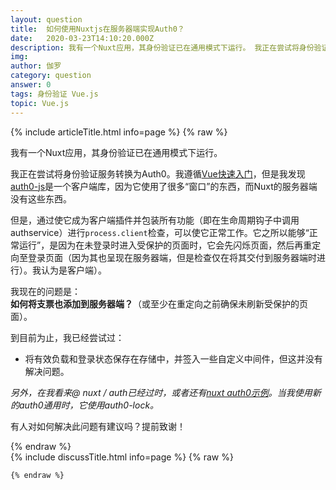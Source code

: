 ```yaml
---
layout: question
title:  如何使用Nuxtjs在服务器端实现Auth0？
date:   2020-03-23T14:10:20.000Z
description: 我有一个Nuxt应用，其身份验证已在通用模式下运行。 我正在尝试将身份验证服务转换为Auth0。我遵循Vue快速入门，但是我发现auth0-js是一个...
img: 
author: 伽罗
category: question
answer: 0
tags: 身份验证 Vue.js
topic: Vue.js
---
```

<div class="article-root">
  <div class="article">
    {% include articleTitle.html info=page %}
    {% raw %}
    <div class="article-content"><p><font style="vertical-align: inherit;"><font style="vertical-align: inherit;">我有一个Nuxt应用，其身份验证已在通用模式下运行。 </font></font></p>

<p><font style="vertical-align: inherit;"><font style="vertical-align: inherit;">我正在尝试将身份验证服务转换为Auth0。</font><font style="vertical-align: inherit;">我遵循</font></font><a href="https://auth0.com/docs/quickstart/spa/vuejs" rel="nofollow noreferrer"><font style="vertical-align: inherit;"><font style="vertical-align: inherit;">Vue快速入门</font></font></a><font style="vertical-align: inherit;"><font style="vertical-align: inherit;">，但是我发现</font></font><a href="https://www.npmjs.com/package/auth0-js" rel="nofollow noreferrer"><font style="vertical-align: inherit;"><font style="vertical-align: inherit;">auth0-js</font></font></a><font style="vertical-align: inherit;"><font style="vertical-align: inherit;">是一个客户端库，因为它使用了很多“窗口”的东西，而Nuxt的服务器端没有这些东西。</font></font></p>

<p><font style="vertical-align: inherit;"><font style="vertical-align: inherit;">但是，通过使它成为客户端插件并包装所有功能（即在生命周期钩子中调用authservice）进行</font></font><code>process.client</code><font style="vertical-align: inherit;"><font style="vertical-align: inherit;">检查</font><font style="vertical-align: inherit;">，可以使它正常工作</font><font style="vertical-align: inherit;">。</font><font style="vertical-align: inherit;">它之所以能够“正常运行”，是因为在未登录时进入受保护的页面时，它会先闪烁页面，然后再重定向至登录页面（因为其也呈现在服务器端，但是检查仅在将其交付到服务器端时进行）。我认为是客户端）。</font></font></p>

<p><font style="vertical-align: inherit;"><font style="vertical-align: inherit;">我现在的问题是：</font></font><br><strong><font style="vertical-align: inherit;"><font style="vertical-align: inherit;">如何将支票也添加到服务器端？</font></font></strong><font style="vertical-align: inherit;"><font style="vertical-align: inherit;">（或至少在重定向之前确保未刷新受保护的页面）。</font></font></p>

<p><font style="vertical-align: inherit;"><font style="vertical-align: inherit;">到目前为止，我已经尝试过：</font></font></p>

<ul>
<li><font style="vertical-align: inherit;"><font style="vertical-align: inherit;">将有效负载和登录状态保存在存储中，并签入一些自定义中间件，但这并没有解决问题。</font></font></li>
</ul>

<p><em><font style="vertical-align: inherit;"><font style="vertical-align: inherit;">另外，在我看来@ nuxt / auth已经过时，或者还有</font></font><a href="https://github.com/nuxt/example-auth0" rel="nofollow noreferrer"><font style="vertical-align: inherit;"><font style="vertical-align: inherit;">nuxt auth0示例</font></font></a><font style="vertical-align: inherit;"><font style="vertical-align: inherit;">。</font><font style="vertical-align: inherit;">当我使用新的auth0通用时，它使用auth0-lock。</font></font></em></p>

<p><font style="vertical-align: inherit;"><font style="vertical-align: inherit;">有人对如何解决此问题有建议吗？</font><font style="vertical-align: inherit;">提前致谢！</font></font></p></div>
    {% endraw %}
  </div>

  <div class="discuss-wrapper">
    {% include discussTitle.html info=page %}
    {% raw %}
    
    {% endraw %}
  </div>
<div>
